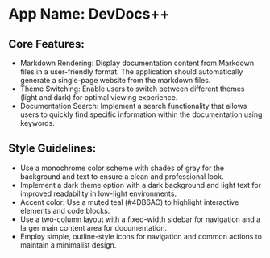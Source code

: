 # **App Name**: DevDocs++

## Core Features:

- Markdown Rendering: Display documentation content from Markdown files in a user-friendly format. The application should automatically generate a single-page website from the markdown files.
- Theme Switching: Enable users to switch between different themes (light and dark) for optimal viewing experience.
- Documentation Search: Implement a search functionality that allows users to quickly find specific information within the documentation using keywords.

## Style Guidelines:

- Use a monochrome color scheme with shades of gray for the background and text to ensure a clean and professional look.
- Implement a dark theme option with a dark background and light text for improved readability in low-light environments.
- Accent color: Use a muted teal (#4DB6AC) to highlight interactive elements and code blocks.
- Use a two-column layout with a fixed-width sidebar for navigation and a larger main content area for documentation.
- Employ simple, outline-style icons for navigation and common actions to maintain a minimalist design.